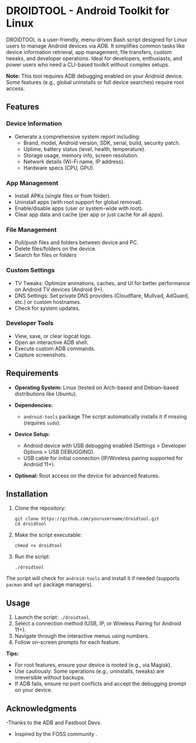 # DROIDTOOL - Android Toolkit for Linux

DROIDTOOL is a user-friendly, menu-driven Bash script designed for Linux users to manage Android devices via ADB. It simplifies common tasks like device information retrieval, app management, file transfers, custom tweaks, and developer operations. Ideal for developers, enthusiasts, and power users who need a CLI-based toolkit without complex setups.

**Note:** This tool requires ADB debugging enabled on your Android device. Some features (e.g., global uninstalls or full device searches) require root access.

## Features

### Device Information
- Generate a comprehensive system report including:
  - Brand, model, Android version, SDK, serial, build, security patch.
  - Uptime, battery status (level, health, temperature).
  - Storage usage, memory info, screen resolution.
  - Network details (Wi-Fi name, IP address).
  - Hardware specs (CPU, GPU).

### App Management
- Install APKs (single files or from folder).
- Uninstall apps (with root support for global removal).
- Enable/disable apps (user or system-wide with root).
- Clear app data and cache (per app or just cache for all apps).

### File Management
- Pull/push files and folders between device and PC.
- Delete files/folders on the device.
- Search for files or folders

### Custom Settings
- TV Tweaks: Optimize animations, caches, and UI for better performance on Android TV devices (Android 9+).
- DNS Settings: Set private DNS providers (Cloudflare, Mullvad, AdGuard, etc.) or custom hostnames.
- Check for system updates.

### Developer Tools
- View, save, or clear logcat logs.
- Open an interactive ADB shell.
- Execute custom ADB commands.
- Capture screenshots.

## Requirements
- **Operating System:** Linux (tested on Arch-based and Debian-based distributions like Ubuntu).
- **Dependencies:** 
  - `android-tools` package The script automatically installs it if missing (requires `sudo`).

- **Device Setup:**
  - Android device with USB debugging enabled (Settings > Developer Options > USB DEBUGGING).
  - USB cable for initial connection (IP/Wireless pairing supported for Android 11+).
- **Optional:** Root access on the device for advanced features.

## Installation
1. Clone the repository:
   ```
   git clone https://github.com/yourusername/droidtool.git
   cd droidtool
   ```
2. Make the script executable:
   ```
   chmod +x droidtool
   ```
3. Run the script:
   ```
   ./droidtool
   ```

The script will check for `android-tools` and install it if needed (supports `pacman` and `apt` package managers).

## Usage
1. Launch the script: `./droidtool`.
2. Select a connection method (USB, IP, or Wireless Pairing for Android 11+).
3. Navigate through the interactive menus using numbers.
4. Follow on-screen prompts for each feature.

**Tips:**
- For root features, ensure your device is rooted (e.g., via Magisk).
- Use cautiously: Some operations (e.g., uninstalls, tweaks) are irreversible without backups.
- If ADB fails, ensure no port conflicts and accept the debugging prompt on your device.

## Acknowledgments
-Thanks to the ADB and Fastboot Devs.
- Inspired by the FOSS community .